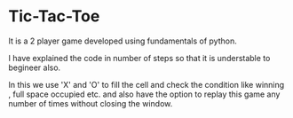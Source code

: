 # Tic-Tac-Toe
It is a 2 player game developed using fundamentals of python. 

I have explained the code in number of steps so that it is understable to begineer also.

In this we use 'X' and 'O' to fill the cell and check the condition like winning , full space occupied etc. and 
also have the option to replay this game any number of times without closing the window.
